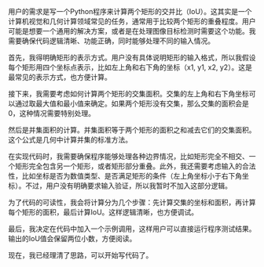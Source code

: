 用户的需求是写一个Python程序来计算两个矩形的交并比（IoU）。这其实是一个计算机视觉和几何计算领域常见的任务，通常用于比较两个矩形的重叠程度。用户可能是想要一个通用的解决方案，或者是在处理图像目标检测时需要这个功能。我需要确保代码逻辑清晰、功能正确，同时能够处理不同的输入情况。

首先，我得明确矩形的表示方式。用户没有具体说明矩形的输入格式，所以我假设每个矩形用四个坐标点表示，比如左上角和右下角的坐标（x1, y1, x2, y2）。这是最常见的表示方式，也方便计算。

接下来，我需要考虑如何计算两个矩形的交集面积。交集的左上角和右下角坐标可以通过取最大值和最小值来确定。如果两个矩形没有交集，那么交集的面积会是0，这种情况需要特别处理。

然后是并集面积的计算。并集面积等于两个矩形的面积之和减去它们的交集面积。这个公式是几何中计算并集的标准方法。

在实现代码时，我需要确保程序能够处理各种边界情况，比如矩形完全不相交、一个矩形完全包含另一个矩形，或者矩形部分重叠。此外，我还需要考虑输入的合法性，比如坐标是否为数值类型、是否满足矩形的条件（左上角坐标小于右下角坐标）。不过，用户没有明确要求输入验证，所以我暂时不加入这部分逻辑。

为了代码的可读性，我会将计算分为几个步骤：先计算交集的坐标和面积，再计算每个矩形的面积，最后计算IoU。这样逻辑清晰，也方便调试。

最后，我决定在代码中加入一个示例调用，这样用户可以直接运行程序测试结果。输出的IoU值会保留两位小数，方便阅读。

现在，我已经理清了思路，可以开始写代码了。